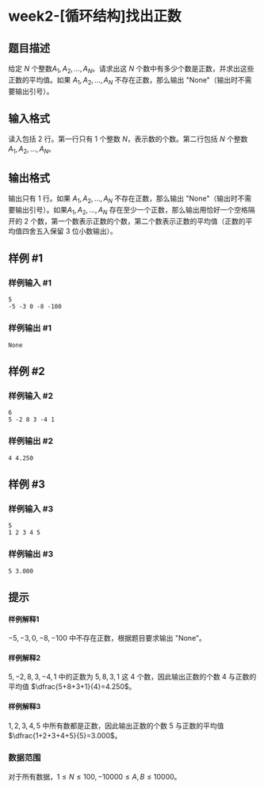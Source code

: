 # week2-[循环结构]找出正数

## 题目描述

给定 $N$ 个整数$A_1,A_2,\ldots,A_N$。请求出这 $N$ 个数中有多少个数是正数，并求出这些正数的平均值。如果 $A_1,A_2,\ldots,A_N$ 不存在正数，那么输出 "None"（输出时不需要输出引号）。

## 输入格式

读入包括 $2$ 行。第一行只有 $1$ 个整数 $N$，表示数的个数。第二行包括 $N$ 个整数 $A_1,A_2,\ldots,A_N$。

## 输出格式

输出只有 $1$ 行。如果 $A_1,A_2,\ldots,A_N$ 不存在正数，那么输出 "None"（输出时不需要输出引号）。如果$A_1,A_2,\ldots,A_N$ 存在至少一个正数，那么输出用恰好一个空格隔开的 $2$ 个数，第一个数表示正数的个数，第二个数表示正数的平均值（正数的平均值四舍五入保留 $3$ 位小数输出）。

## 样例 #1

### 样例输入 #1

```
5
-5 -3 0 -8 -100
```

### 样例输出 #1

```
None
```

## 样例 #2

### 样例输入 #2

```
6
5 -2 8 3 -4 1
```

### 样例输出 #2

```
4 4.250
```

## 样例 #3

### 样例输入 #3

```
5
1 2 3 4 5
```

### 样例输出 #3

```
5 3.000
```

## 提示

#### 样例解释1

$-5,-3,0,-8,-100$ 中不存在正数，根据题目要求输出 "None"。

#### 样例解释2

$5,-2,8,3,-4,1$ 中的正数为 $5,8,3,1$ 这 $4$ 个数，因此输出正数的个数 $4$ 与正数的平均值 $\dfrac{5+8+3+1}{4}=4.250$。

#### 样例解释3

$1,2,3,4,5$ 中所有数都是正数，因此输出正数的个数 $5$ 与正数的平均值 $\dfrac{1+2+3+4+5}{5}=3.000$。

### 数据范围

对于所有数据，$1 \le N \le 100, -10000 \le A,B \le 10000$。